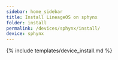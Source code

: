 ```yaml
---
sidebar: home_sidebar
title: Install LineageOS on sphynx
folder: install
permalink: /devices/sphynx/install/
device: sphynx
---
```

{% include templates/device_install.md %}
